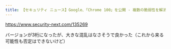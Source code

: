 ```yaml
---
title: 【セキュリティ ニュース】Google、「Chrome 100」を公開 - 複数の脆弱性を解消（1ページ目 / 全1ページ）：Security NEXT
---
```


https://www.security-next.com/135269

バージョンが3桁になったが、大きな混乱はなさそうで良かった（これから来る可能性も否定はできないけど）

